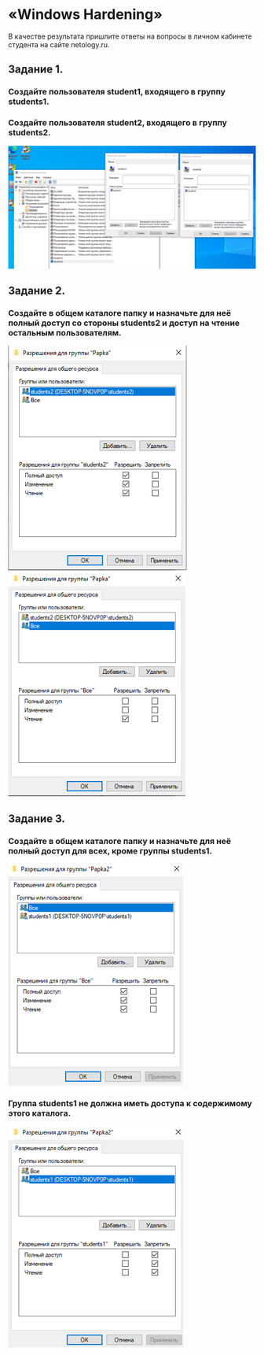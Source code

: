 # «Windows Hardening»
В качестве результата пришлите ответы на вопросы в личном кабинете студента на сайте netology.ru.

## Задание 1.
### Создайте пользователя student1, входящего в группу students1.
### Создайте пользователя student2, входящего в группу students2.

![](pic/pg.png)

## Задание 2.
### Создайте в общем каталоге папку и назначьте для неё полный доступ со стороны students2 и доступ на чтение остальным пользователям.

![](pic/2--1.png)
![](pic/2--2.png)


## Задание 3.
### Создайте в общем каталоге папку и назначьте для неё полный доступ для всех, кроме группы students1.

![](pic/3--1.png)

### Группа students1 не должна иметь доступа к содержимому этого каталога.

![](pic/3--2.png)